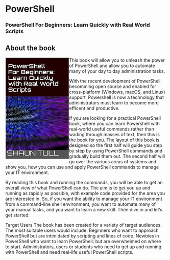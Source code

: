# PowerShell

###  PowerShell For Beginners: Learn Quickly with Real World Scripts



## About the book
<a target="_blank" href="https://read.amazon.co.uk/kp/embed?asin=B08J3JSP2Y&preview=newtab&linkCode=kpe&ref_=cm_sw_r_kb_dp_eZCyFb37NG3ND">
  <img src="/PowerShell.jpg" alt="Book Cover" width="200" align="left"/>
</a>


This book will allow you to unleash the power of PowerShell and allow you to automate many of your day to day administration tasks.

With the recent development of PowerShell becomming open source and enabled for cross-platform (Windows, macOS, and Linux) support,
Powershell is now a technology that administrators must learn to become more efficent and productive.


If you are looking for a practical PowerShell book, where you can learn Powershell with real-world useful commands rather than wading through masses of text, then this is the book for you.
The layout of this book is designed so the first half will guide you step by step by using PowerShell commands and gradually build them out. The second half will go over the various areas of systems and show you, how you can use and apply PowerShell commands to manage your IT environment.


By reading this book and running the commands, you will be able to get an overall view of what PowerShell can do. The aim is to get you up and running as rapidly as possible, with example code provided for the area you are interested in. So, if you want the ability to manage your IT environment from a command-line shell environment, you want to automate many of your manual tasks, and you want to learn a new skill. Then dive in and let’s get started.



Target Users
The book has been created for a variety of target audiences. The most suitable users would include:
Beginners who want to approach PowerShell but are intimidated by scripting and lines of code.
Newbies in PowerShell who want to learn PowerShell; but are overwhelmed on where to start.
Administrators, users or students who need to get up and running with PowerShell and need real-life useful PowerShell scripts.
